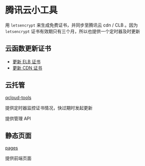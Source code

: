 # 腾讯云小工具

用 `letsencrypt` 来生成免费证书，并同步至腾讯云 cdn / CLB 。因为 `letsencrypt` 证书有效期只有三个月，所以也提供一个定时器及时更新  

## 云函数更新证书

- [更新 ELB 证书](syn-certificate-lb)
- [更新 CDN 证书](syn-certificate-cdn)

## 云托管
[qcloud-tools](qcloud-tools)  

提供定时器监控证书情况，快过期时发起更新 

提供管理 API  

## 静态页面

[pages](pages)

提供前端页面
